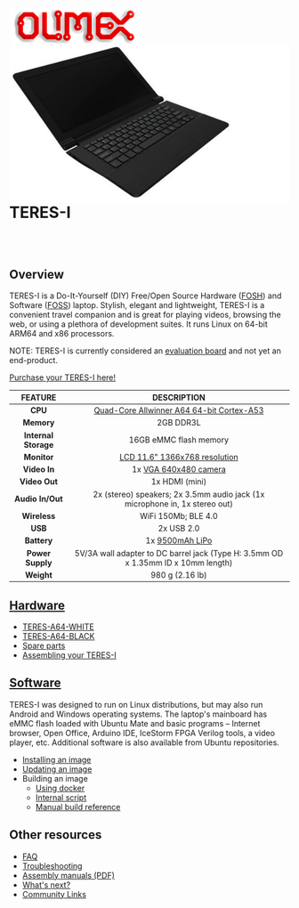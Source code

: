 ![OLIMEX Company Logo](doc/images/smflogo.png "OLIMEX Company Logo")
<img align="right" src="doc/images/TERES-I/TERES-A64-BLACK/laptop-12.jpg">

<br>

# TERES-I

<br><br>

## Overview

TERES-I is a Do-It-Yourself (DIY) Free/Open Source Hardware ([FOSH](https://wikipedia.org/wiki/Open-source_hardware)) and Software ([FOSS](https://wikipedia.org/wiki/Free_and_open-source_software)) laptop.
Stylish, elegant and lightweight, TERES-I is a convenient travel companion and is great for playing videos, browsing the web, or using a plethora of development suites.
It runs Linux on 64-bit ARM64 and x86 processors.

NOTE: TERES-I is currently considered an [evaluation board](doc/web/evaluation-board-notice.md) and not yet an end-product.

[Purchase your TERES-I here!](https://www.olimex.com/Products/DIY-Laptop/KITS)

| FEATURE              | DESCRIPTION                                                                                         |
|:--------------------:|:---------------------------------------------------------------------------------------------------:|
| **CPU**              | [Quad-Core Allwinner A64 64-bit Cortex-A53](doc/datasheets/Allwinner-A64/A64_Datasheet_V1.1.pdf)    |
| **Memory**           | 2GB DDR3L                                                                                           |
| **Internal Storage** | 16GB eMMC flash memory                                                                              |
| **Monitor**          | [LCD 11.6" 1366x768 resolution](doc/datasheets/TERES-015-LCD11.6/N116BGE-EA2.pdf)                   |
| **Video In**         | 1x [VGA 640x480 camera](HARDWARE/A64-TERES/TERES-019-Camera/N03A61B36DL32.pdf)                      |
| **Video Out**        | 1x HDMI (mini)                                                                                      |
| **Audio In/Out**     | 2x (stereo) speakers; 2x 3.5mm audio jack (1x microphone in, 1x stereo out)                         |
| **Wireless**         | WiFi 150Mb; BLE 4.0                                                                                 |
| **USB**              | 2x USB 2.0                                                                                          |
| **Battery**          | 1x [9500mAh LiPo](doc/datasheets/LiPo-Battery/JA426992P2P-Spec-Data-Sheet-3.7V-7000mAh--161201.pdf) |
| **Power Supply**     | 5V/3A wall adapter to DC barrel jack (Type H: 3.5mm OD x 1.35mm ID x 10mm length)                   |
| **Weight**           | 980 g (2.16 lb)                                                                                     |

## [Hardware](HARDWARE)

* [TERES-A64-WHITE](https://www.olimex.com/Products/DIY-Laptop/KITS/TERES-A64-WHITE)
* [TERES-A64-BLACK](https://www.olimex.com/Products/DIY-Laptop/KITS/TERES-A64-BLACK)
* [Spare parts](https://www.olimex.com/Products/DIY-Laptop/SPARE-PARTS)
* [Assembling your TERES-I](doc/web/hw_assembly.md)

## [Software](SOFTWARE)

TERES-I was designed to run on Linux distributions, but may also run Android and Windows operating systems.
The laptop's mainboard has eMMC flash loaded with Ubuntu Mate and basic programs – Internet browser, Open Office, Arduino IDE, IceStorm FPGA Verilog tools, a video player, etc.
Additional software is also available from Ubuntu repositories.

* [Installing an image](doc/web/sw_fresh-os.md)
* [Updating an image](doc/web/sw_updating-os.md)
* Building an image
  * [Using docker](https://github.com/OLIMEX/DIY-LAPTOP/blob/rel3/SOFTWARE/A64-TERES/scripts/Docker.md)
  * [Internal script](https://github.com/OLIMEX/DIY-LAPTOP/blob/rel3/SOFTWARE/A64-TERES/scripts/README.md)
  * [Manual build reference](http://linux-sunxi.org/Manual_build_howto)

## Other resources

* [FAQ](doc/web/res_faq.md)
* [Troubleshooting](doc/web/res_troubleshooting.md)
* [Assembly manuals (PDF)](doc/manuals)
* [What's next?](doc/web/res_next-steps.md)
* [Community Links](doc/web/res_community.md)

